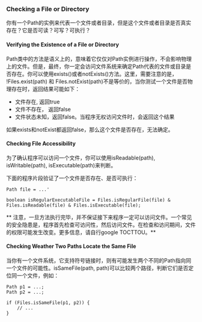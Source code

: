 ### Checking a File or Directory

你有一个Path的实例来代表一个文件或者目录，但是这个文件或者目录是否真实存在？它是否可读？可写？可执行？


#### Verifying the Existence of a File or Directory

Path类中的方法是语义上的，意味着它仅仅对Path实例进行操作，不会影响物理上的文件。但是，最终，你一定会访问文件系统来确定Path代表的文件或目录是否存在。你可以使用exists()或者notExists()方法。这里，需要注意的是， !Files.exist(path) 和 Files.notExist(path)不是等价的，当你测试一个文件是否物理存在时，返回结果可能如下：

* 文件存在, 返回true
* 文件不存在， 返回false
* 文件状态未知，返回false。当程序无权访问文件时，会返回这个结果

如果exists和notExist都返回false，那么这个文件是否存在，无法确定。


#### Checking File Accessibility


为了确认程序可以访问一个文件，你可以使用isReadable(path), isWritable(path), isExecutable(path)来判断。

下面的程序片段验证了一个文件是否存在、是否可执行：


```
Path file = ...'

boolean isRegularExecutableFile = Files.isRegularFile(file) & Files.isReadable(file) & Files.isExecutable(file);

```

** 注意，一旦方法执行完毕，并不保证接下来程序一定可以访问文件。一个常见的安全隐患是，程序首先检查可访问性，然后访问文件。在检查和访问期间，文件的权限可能发生改变。更多信息，请自行google TOCTTOU。**


#### Checking Weather Two Paths Locate the Same File

当你有一个文件系统，它支持符号链接时，则有可能发生两个不同的Path指向同一个文件的可能性。isSameFile(path, path)可以比较两个路径，判断它们是否定位同一个文件，例如：

```
Path p1 = ...;
Path p2 = ...;

if (Files.isSameFile(p1, p2)) {
	// ...
}

```


























